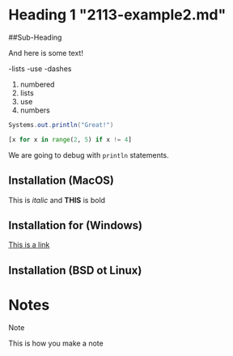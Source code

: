 # Heading 1 "2113-example2.md"

##Sub-Heading

And here is some text!

-lists
-use
-dashes

1. numbered
2. lists
3. use
4. numbers


```java
Systems.out.println("Great!")
```
  
```python
[x for x in range(2, 5) if x != 4]
```

We are going to debug with `println` statements.

## Installation (MacOS)
This is *italic* and **THIS** is bold

## Installation for (Windows)
[This is a link](![image](https://github.com/user-attachments/assets/8190a129-349c-47af-9724-c8e5853cebc2))


## Installation (BSD ot Linux)

# Notes

>[!NOTE]
>This is how you make a note
